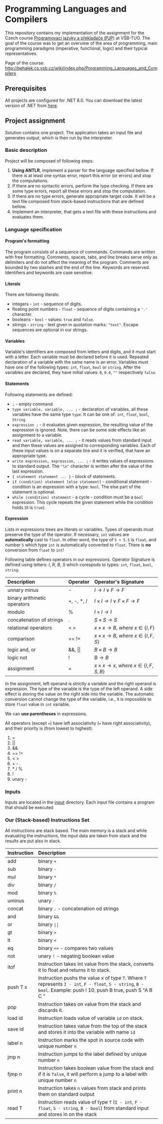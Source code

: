 # Programming Languages and Compilers

This repository contains my implementation of the assignment for the Czech
course [Programovací jazyky a překladače (PJP)](https://edison.sso.vsb.cz/cz.vsb.edison.edu.study.prepare.web/SubjectVersion.faces?version=460-2018/03&subjectBlockAssignmentId=518302&studyFormId=1&studyPlanId=25873&locale=en)
at VŠB-TUO. The goal of the course was to get an overview of the area of programming, main programming paradigms (imperative, functional, logic) and their typical representatives.

Page of the course: http://behalek.cs.vsb.cz/wiki/index.php/Programming_Languages_and_Compilers

## Prerequisites
All projects are configured for .NET 8.0. You can download the latest version of .NET from [here](https://dotnet.microsoft.com/download).

## Project assignment
Solution contains one project. The application takes an input file and generates output, which is then run by the interpreter.

### Basic description
Project will be composed of following steps:

1. **Using ANTLR**, implement a parser for the language specified bellow. If there is at least one syntax error, report this error (or errors) and stop the computations.
2. If there are no syntactic errors, perform the type checking. If there are some type errors, report all these errors and stop the computation.
3. If there are no type errors, generate appropriate target code. It will be a text file composed from stack-based instructions that are defined bellow.
4. Implement an interpreter, that gets a text file with these instructions and evaluates them.

### Language specification
#### Program's formatting
The program consists of a sequence of commands. Commands are written with free formatting. Comments, spaces, tabs, and line breaks serve only as delimiters and do not affect the meaning of the program. Comments are bounded by two slashes and the end of the line. Keywords are reserved. Identifiers and keywords are case sensitive.

#### Literals
There are following literals:

- integers - `int` - sequence of digits.
- floating point numbers - `float` - sequence of digits containing a `'.'` character.
- booleans - `bool` - values: `true` and `false`.
- strings - `string` - text given in quotation marks: `"text"`. Escape sequences are optional in our strings.

#### Variables
Variable's identifiers are composed from letters and digits, and it must start with a letter. Each variable must be declared before it is used. Repeated declaration of a variable with the same name is an error. Variables must have one of the following types: `int`, `float`, `bool` or `string`. After the variables are declared, they have initial values: `0`, `0.0`, `""` respectively `false`.

#### Statements
Following statements are defined:

- `;` - empty command.
- `type variable, variable, ... ;` - declaration of variables, all these variables have the same type `type`. It can be one of: `int`, `float`, `bool`, `String`
- `expression ;` - it evaluates given expression, the resulting value of the expression is ignored. Note, there can be some side effects like an assignment to a variable.
- `read variable, variable, ... ;` - it reads values from standard input and then these values are assigned to corresponding variables. Each of these input values is on a separate line and it is verified, that have an appropriate type.
- `write expression, expression, ... ;` - it writes values of expressions to standard output. The `"\n"` character is written after the value of the last expression.
- `{ statement statement ... }` - block of statements.
- `if (condition) statement [else statement]` - conditional statement - condition is an expression with a type: `bool`. The else part of the statement is optional.
- `while (condition) statement` - a cycle - condition must be a `bool` expression. This cycle repeats the given statement while the condition holds (it is `true`).

#### Expression
Lists in expressions trees are literals or variables. Types of operands must preserve the type of the operator. If necessary, `int` values are **automatically** cast to `float`. In other word, the type of `5 + 5.5` is `float`, and number `5` which type `int` is automatically converted to `float`. There is **no** conversion from `float` to `int`!

Following table defines operators in our expressions. Operator Signature is defined using letters: *I*, *R*, *B*, *S* which corespods to types: `int`, `float`, `bool`, `string`.

| Description                 | Operator   | Operator's Signature                                     |
|:----------------------------|:-----------|:---------------------------------------------------------|
| unnary minus                | -          | $I \rightarrow I \lor F \rightarrow F$                   |
| binary arithmetic operators | +, -, *, / | $I \times I \rightarrow I \lor F \times F \rightarrow F$ |
| modulo                      | %          | $I \times I \rightarrow I$                               |
| concatenation of strings    | .          | $S \times S \rightarrow S$                               |
| relational operators        | < >        | $x \times x \rightarrow B,~where~x \in \{I,F\}$          |
| comparison                  | == !=      | $x \times x \rightarrow B,~where~x \in \{I,F,S\}$        |
| logic and, or               | &&, \|\|   | $B \times B \rightarrow B$                               |
| logic not                   | !          | $B \rightarrow B$                                        |
| assignment                  | =          | $x \times x \rightarrow x,~where~x \in \{I,F,S,B\}$      |

In the assignment, left operand is strictly a variable and the right operand is expression. The type of the variable is the type of the left operand. A side effect is storing the value on the right side into the variable. The automatic conversion cannot change the type of the variable, i.e., it is impossible to store `float` value in `int` variable.

We can **use parentheses** in expressions.

All operators (except `=`) have left associativity (`=` have right associativity), and their priority is (from lowest to highest):

1. =
2. ||
3. &&
4. == !=
5. < >
6. \+ - .
7. \* / %
8. !
9. unary -

### Inputs
Inputs are located in the [input](/Project/input) directory. Each input file contains a program that should be executed

### Our (Stack-based) Instructions Set

All instructions are stack based. The main memory is a stack and while evaluating the instructions, the input data are taken from stack and the results are put also in stack.


| Instruction | Description                                                                                                                                                        |
|:------------|:-------------------------------------------------------------------------------------------------------------------------------------------------------------------|
| add	        | binary `+`                                                                                                                                                         |
| sub	        | binary `-`                                                                                                                                                         |
| mul	        | binary `*`                                                                                                                                                         |
| div	        | binary `/`                                                                                                                                                         |
| mod	        | binary `%`                                                                                                                                                         |
| uminus	     | unary `-`                                                                                                                                                          |
| concat	     | binary `.` - concatenation od strings                                                                                                                              |
| and	        | binary `&&`                                                                                                                                                        |
| or	         | binary `\|\|`                                                                                                                                                      |
| gt	         | binary `>`                                                                                                                                                         |
| lt	         | binary `<`                                                                                                                                                         |
| eq	         | binary `==` - compares two values                                                                                                                                  |
| not	        | unary `!` - negating boolean value                                                                                                                                 |
| itof        | Instruction takes int value from the stack, converts it to float and returns it to stack.                                                                          |
| push T x	   | Instruction pushs the value x of type `T`. Where `T` represents `I - int`, `F - float`, `S - string`, `B - bool`. Example: push I 10, push B true, push S "A B C " |
| pop	        | Instruction takes on value from the stack and discards it.                                                                                                         |
| load id	    | Instruction loads value of variable `id` on stack.                                                                                                                 |
| save id	    | Instruction takes value from the top of the stack and stores it into the variable with name `id`                                                                   |
| label n	    | Instruction marks the spot in source code with unique number `n`                                                                                                   |
| jmp n	      | Instruction jumps to the label defined by unique number `n`                                                                                                        |
| fjmp n	     | Instruction takes boolean value from the stack and if it is `false`, it will perform a jump to a label with unique number `n`                                      |
| print n	    | Instruction takes `n` values from stack and prints them on standard output                                                                                         |
| read T	     | Instruction reads value of type `T` (`I - int`, `F - float`, `S - string`, `B - bool`) from standard input and stores in on the stack                              |
